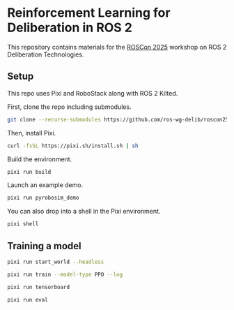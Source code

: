 # Reinforcement Learning for Deliberation in ROS 2

This repository contains materials for the [ROSCon 2025](https://roscon.ros.org/2025/) workshop on ROS 2 Deliberation Technologies.

## Setup

This repo uses Pixi and RoboStack along with ROS 2 Kilted.

First, clone the repo including submodules.

```bash
git clone --recurse-submodules https://github.com/ros-wg-delib/roscon25-workshop.git
```

Then, install Pixi.

```bash
curl -fsSL https://pixi.sh/install.sh | sh
```

Build the environment.

```bash
pixi run build
```

Launch an example demo.

```bash
pixi run pyrobosim_demo
```

You can also drop into a shell in the Pixi environment.

```bash
pixi shell
```

## Training a model

```bash
pixi run start_world --headless
```

```bash
pixi run train --model-type PPO --log
```

```bash
pixi run tensorboard
```

```bash
pixi run eval
```
